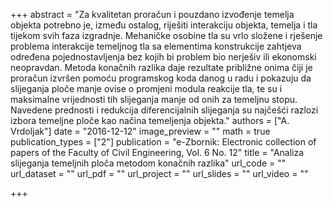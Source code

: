 +++
abstract = "Za kvalitetan proračun i pouzdano izvođenje temelja objekta potrebno je, između ostalog, riješiti interakciju objekta, temelja i tla tijekom svih faza izgradnje. Mehaničke osobine tla su vrlo složene i rješenje problema interakcije temeljnog tla sa elementima konstrukcije zahtjeva određena pojednostavljenja bez kojih bi problem bio nerješiv ili ekonomski neopravdan. Metoda konačnih razlika daje rezultate približne onima čiji je proračun izvršen pomoću programskog koda danog u radu i pokazuju da slijeganja ploče manje ovise o promjeni modula reakcije tla, te su i maksimalne vrijednosti tih slijeganja manje od onih za temeljnu stopu. Navedene prednosti i redukcija diferencijalnih slijeganja su najčešći razlozi izbora temeljne ploče kao načina temeljenja objekta."
authors = ["A. Vrdoljak"]
date = "2016-12-12"
image_preview = ""
math = true
publication_types = ["2"]
publication = "e-Zbornik: Electronic collection of papers of the Faculty of Civil Engineering, Vol. 6 No. 12"
title = "Analiza slijeganja temeljnih ploča metodom konačnih razlika"
url_code = ""
url_dataset = ""
url_pdf = ""
url_project = ""
url_slides = ""
url_video = ""

+++
